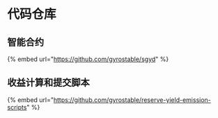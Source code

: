 # 代码仓库

## 智能合约

{% embed url="https://github.com/gyrostable/sgyd" %}

## 收益计算和提交脚本



{% embed url="https://github.com/gyrostable/reserve-yield-emission-scripts" %}
